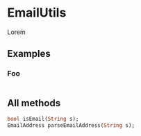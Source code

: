 # EmailUtils

Lorem

## Examples

### Foo

```dart

```

## All methods

```dart
bool isEmail(String s);
EmailAddress parseEmailAddress(String s);
```
